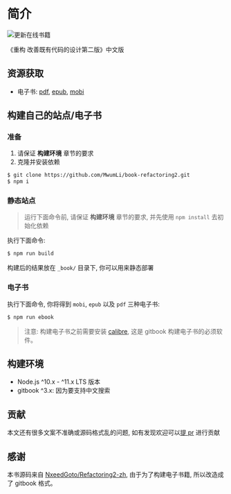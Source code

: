# 简介

![更新在线书籍](https://github.com/MwumLi/book-refactoring2/workflows/%E6%9B%B4%E6%96%B0%E5%9C%A8%E7%BA%BF%E4%B9%A6%E7%B1%8D/badge.svg?branch=main\&event=push)

《重构 改善既有代码的设计第二版》中文版

## 资源获取

* 电子书: [pdf](https://book-refactoring2.ifmicro.com/ebook/refactoring2.pdf), [epub](https://book-refactoring2.ifmicro.com/ebook/refactoring2.pdf), [mobi](https://book-refactoring2.ifmicro.com/ebook/refactoring2.pdf)

## 构建自己的站点/电子书

### 准备

1. 请保证 **构建环境** 章节的要求
2. 克隆并安装依赖

```bash
$ git clone https://github.com/MwumLi/book-refactoring2.git
$ npm i
```

### 静态站点

> 运行下面命令前, 请保证 **构建环境** 章节的要求, 并先使用 `npm install` 去初始化依赖

执行下面命令:

```bash
$ npm run build
```

构建后的结果放在 `_book/` 目录下, 你可以用来静态部署

### 电子书

执行下面命令, 你将得到 `mobi`, `epub` 以及 `pdf` 三种电子书:

```bash
$ npm run ebook
```

> 注意: 构建电子书之前需要安装 [calibre](http://www.calibre-ebook.com/download), 这是 gitbook 构建电子书的必须软件。

## 构建环境

* Node.js ^10.x - ^11.x LTS 版本
* gitbook ^3.x: 因为要支持中文搜索

## 贡献

本文还有很多文案不准确或源码格式乱的问题, 如有发现欢迎可以[提 pr](https://github.com/MwumLi/book-refactoring2/pulls) 进行贡献

## 感谢

本书源码来自 [NxeedGoto/Refactoring2-zh](https://github.com/NxeedGoto/Refactoring2-zh.git), 由于为了构建电子书籍, 所以改造成了 gitbook 格式。
